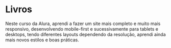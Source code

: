 # Livros
Neste curso da Alura, aprendi a fazer um site mais completo e muito mais responsivo, desenvolvendo mobile-first e sucessivamente para tablets e desktops, tendo diferentes layouts dependendo da resolução, aprendi ainda mais novos estilos e boas práticas.
